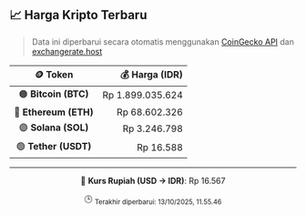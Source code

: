 

<!-- HARGA_KRIPTO -->
## 📈 Harga Kripto Terbaru

> Data ini diperbarui secara otomatis menggunakan [CoinGecko API](https://www.coingecko.com/) dan [exchangerate.host](https://exchangerate.host/)

<div align="center">

| 🪙 Token | 💰 Harga (IDR) |
|:------:|---------------:|
| 🟠 **Bitcoin (BTC)**   | Rp 1.899.035.624 |
| 🔵 **Ethereum (ETH)**  | Rp 68.602.326 |
| 🟣 **Solana (SOL)**    | Rp 3.246.798 |
| 🟢 **Tether (USDT)**   | Rp 16.588 |

---

💱 **Kurs Rupiah (USD → IDR)**: Rp 16.567

🕒 <sub>Terakhir diperbarui: 13/10/2025, 11.55.46</sub>

</div>
<!-- /HARGA_KRIPTO -->